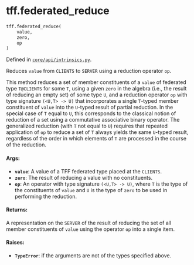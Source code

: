 <div itemscope itemtype="http://developers.google.com/ReferenceObject">
<meta itemprop="name" content="tff.federated_reduce" />
<meta itemprop="path" content="Stable" />
</div>

# tff.federated_reduce

``` python
tff.federated_reduce(
    value,
    zero,
    op
)
```



Defined in [`core/api/intrinsics.py`](http://github.com/tensorflow/federated/tree/master/tensorflow_federated/python/core/api/intrinsics.py).

Reduces `value` from `CLIENTS` to `SERVER` using a reduction operator `op`.

This method reduces a set of member constituents of a `value` of federated
type `T@CLIENTS` for some `T`, using a given `zero` in the algebra (i.e., the
result of reducing an empty set) of some type `U`, and a reduction operator
`op` with type signature `(<U,T> -> U)` that incorporates a single `T`-typed
member constituent of `value` into the `U`-typed result of partial reduction.
In the special case of `T` equal to `U`, this corresponds to the classical
notion of reduction of a set using a commutative associative binary operator.
The generalized reduction (with `T` not equal to `U`) requires that repeated
application of `op` to reduce a set of `T` always yields the same `U`-typed
result, regardless of the order in which elements of `T` are processed in the
course of the reduction.

#### Args:

* <b>`value`</b>: A value of a TFF federated type placed at the `CLIENTS`.
* <b>`zero`</b>: The result of reducing a value with no constituents.
* <b>`op`</b>: An operator with type signature `(<U,T> -> U)`, where `T` is the type of
    the constituents of `value` and `U` is the type of `zero` to be used in
    performing the reduction.


#### Returns:

A representation on the `SERVER` of the result of reducing the set of all
member constituents of `value` using the operator `op` into a single item.


#### Raises:

* <b>`TypeError`</b>: if the arguments are not of the types specified above.